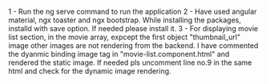 1 - Run the ng serve command to run the application
2 - Have used angular material, ngx toaster and ngx bootstrap. While installing the packages, installd with save option. If needed please install it.
3 - For displaying movie list section, in the movie array, expcept the first object "thumbnail_url" image other images are not rendering from the backend. I have commented the dyanmic binding image tag in "movie-list.component.html" and rendered the static image. If needed pls uncomment line no.9 in the same html and check for the dynamic image rendering.